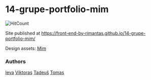 # 14-grupe-portfolio-mim

![HitCount](http://hits.dwyl.io/front-end-by-rimantas/14-grupe-portfolio-mim.svg)

Site published at https://front-end-by-rimantas.github.io/14-grupe-portfolio-mim/

Design assets: [Mim](http://wp.regaltheme.com/mim/)

### Authors
[Ieva](https://github.com/ievaskyriene)
[Viktoras](https://github.com/ViktorasZigaras)
[Tadeuš](https://github.com/undefinedCudaCore)
[Tomas](https://github.com/TomasKun7580)
